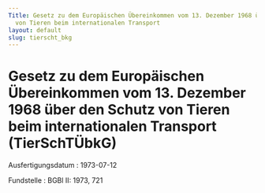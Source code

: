 ```yaml
---
Title: Gesetz zu dem Europäischen Übereinkommen vom 13. Dezember 1968 über den Schutz
  von Tieren beim internationalen Transport
layout: default
slug: tierscht_bkg
---
```


# Gesetz zu dem Europäischen Übereinkommen vom 13. Dezember 1968 über den Schutz von Tieren beim internationalen Transport (TierSchTÜbkG)

Ausfertigungsdatum
:   1973-07-12

Fundstelle
:   BGBl II: 1973, 721

